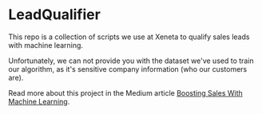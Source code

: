 # LeadQualifier

This repo is a collection of scripts we use at Xeneta to qualify sales leads with machine learning.

Unfortunately, we can not provide you with the dataset we've used to train our algorithm, as it's sensitive company information (who our customers are).

Read more about this project in the Medium article [Boosting Sales With Machine Learning](https://soliddev09.blogspot.com/2023/10/boosting-sales-with-machine-learning.html).